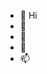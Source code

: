- 👋 Hi
- 👀 
- 🌱 
- 💞️ 
- 📫 
<!---
Bepino/Bepino is a ✨ special ✨ repository because its `README.md` (this file) appears on your GitHub profile.
You can click the Preview link to take a look at your changes.
--->

